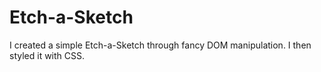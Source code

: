 # Etch-a-Sketch

I created a simple Etch-a-Sketch through fancy DOM manipulation. I then styled it with CSS. 
